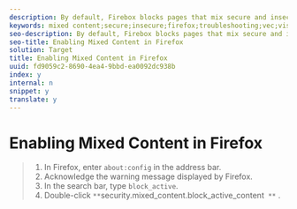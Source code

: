 ```yaml
---
description: By default, Firebox blocks pages that mix secure and insecure content. It is recommended that you permanently change this setting to use Target.
keywords: mixed content;secure;insecure;firefox;troubleshooting;vec;visual experience composer;unsecure
seo-description: By default, Firebox blocks pages that mix secure and insecure content. It is recommended that you permanently change this setting to use Target.
seo-title: Enabling Mixed Content in Firefox
solution: Target
title: Enabling Mixed Content in Firefox
uuid: fd9059c2-8690-4ea4-9bbd-ea0092dc938b
index: y
internal: n
snippet: y
translate: y
---
```


# Enabling Mixed Content in Firefox


>1. In Firefox, enter `about:config` in the address bar.
>1. Acknowledge the warning message displayed by Firefox.
>1. In the search bar, type `block_active`.
>1. Double-click ` ** `security.mixed_content.block_active_content` **` .

